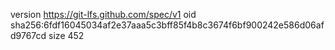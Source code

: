 version https://git-lfs.github.com/spec/v1
oid sha256:6fdf16045034af2e37aaa5c3bff85f4b8c3674f6bf900242e586d06afd9767cd
size 452
